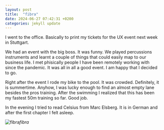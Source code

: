 ```yaml
---
layout: post
title:  "fibra"
date: 2024-06-27 07:42:31 +0200
categories: jekyll update
---
```


I went to the office. Basically to print my tickets for the UX event next week in Stuttgart.  

We had an event with the big boss. It was funny. We played percussions instruments and learnt a couple of things that could easily map to our business life. I met phisically people I have been remotely working with since the pandemic. It was all in all a good event. I am happy that I decided to go.  

Right after the event I rode my bike to the pool. It was crowded. Definitely, it is summertime. Anyhow, I was lucky enough to find an almost empty lane besides the pros training. After the swimming I realized that this has been my fastest 50m training so far. Good job.   


In the evening I tried to read Celsius from Marc Elsberg. It is in German and after the first chapter I felt asleep.   



![fibra](https://lh3.googleusercontent.com/pw/AP1GczM_hWapI84J2Hk7MZ9JE2BIObJO9tZx64ED31RJ_HbCiX3dsIQZmQ7zaLlSLL0SuO4TQ-rBAOojI1DJMmHDta27iOdFrGvOCnutUjuuVSu6wvR5OI4=w0)*fibra*&nbsp;



[jekyll-docs]: https://jekyllrb.com/docs/home
[jekyll-gh]:   https://github.com/jekyll/jekyll
[jekyll-talk]: https://talk.jekyllrb.com/
